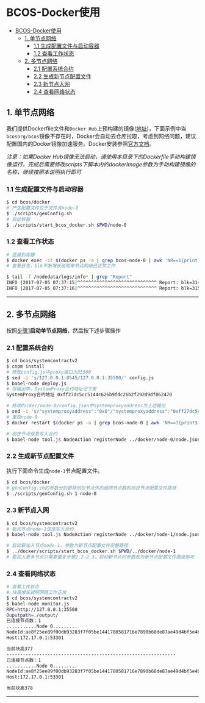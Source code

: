 # BCOS-Docker使用
<!-- TOC -->

- [BCOS-Docker使用](#bcos-docker使用)
    - [1. 单节点网络](#1-单节点网络)
        - [1.1 生成配置文件与启动容器](#11-生成配置文件与启动容器)
        - [1.2 查看工作状态](#12-查看工作状态)
    - [2. 多节点网络](#2-多节点网络)
        - [2.1 配置系统合约](#21-配置系统合约)
        - [2.2 生成新节点配置文件](#22-生成新节点配置文件)
        - [2.3 新节点入网](#23-新节点入网)
        - [2.4 查看网络状态](#24-查看网络状态)

<!-- /TOC -->

## 1. 单节点网络

我们提供Dockerfile文件和`Docker Hub`上预构建的镜像([地址][bcos-docker])，下面示例中当`bcosorg/bcos`镜像不存在时，Docker会自动去仓库拉取，考虑到网络问题，建议配置国内的Docker镜像加速服务。Docker安装参照[官方文档][Docker-Install]。

*注意：如果Docker Hub镜像无法启动，请使用本目录下的Dockerfile手动构建镜像运行，完成后需要修改scripts下脚本内的dockerImage参数为手动构建镜像的名称，继续按照本说明执行即可*

### 1.1 生成配置文件与启动容器

```bash
$ cd bcos/docker 
# 产生配置文件位于文件夹node-0
$ ./scripts/genConfig.sh
# 启动容器
$ ./scripts/start_bcos_docker.sh $PWD/node-0
```

### 1.2 查看工作状态

```bash
# 连接到容器
$ docker exec -it $(docker ps -a | grep bcos-node-0 | awk 'NR==1{print $1}') sh
# 查看日志，blk不断增长说明单节点网络已正常工作

$ tail -f /nodedata/logs/info* | grep "Report"
INFO |2017-07-05 07:37:15|^^^^^^^^^^^^^^^^^^^^^^^^^^^^^ Report: blk=314,hash=881cff6fe6f7f8863ee3f9ba6cffa69614337d15523f6a4332503b4b6879b6fe,idx=0, Next: blk=315
INFO |2017-07-05 07:37:16|^^^^^^^^^^^^^^^^^^^^^^^^^^^^^ Report: blk=315,hash=2aede959eabe75405ef2a7b718111e9bf32aa047c3b1d5b6d173a25c228fea96,idx=0, Next: blk=316
```

*********************************************************

## 2. 多节点网络

按照[步骤1](#1-单节点网络)**启动单节点网络**，然后按下述步骤操作

### 2.1 配置系统合约

```bash
$ cd bcos/systemcontractv2
$ cnpm install
# 修改config.js中proxy端口为35500
$ sed -i 's/127.0.0.1:8545/127.0.0.1:35500/' config.js
$ babel-node deploy.js
# 将输出中，SystemProxy合约地址记下来
SystemProxy合约地址 0xff27dc5cc5144c626b9fdc26b2f292d9df062470

# 修改docker/node-0/config.json中systemproxyaddress为上述输出
$ sed -i 's/"systemproxyaddress":"0x0"/"systemproxyaddress":"0xff27dc5cc5144c626b9fdc26b2f292d9df062470"/' ../docker/node-0/config.json
# 重启node-0
$ docker restart $(docker ps -a | grep bcos-node-0 | awk 'NR==1{print$1}')

# 创世节点信息写入合约
$ babel-node tool.js NodeAction registerNode ../docker/node-0/node.json 
```

### 2.2 生成新节点配置文件

执行下面命令生成`node-1`节点配置文件。

```bash
$ cd bcos/docker
# genConfig.sh的参数分别是除创世节点外的组网节点数和创世节点配置文件路径
$ ./scripts/genConfig.sh 1 node-0
```

### 2.3 新节点入网

```bash
$ cd bcos/systemcontractv2
# 新加节点node-1信息写入合约
$ babel-node tool.js NodeAction registerNode ../docker/node-1/node.json 

# 启动新加入节点node-1，参数为新节点配置文件完整路径
$ ../docker/scripts/start_bcos_docker.sh $PWD/../docker/node-1 
# 要加入更多节点只需要重复步骤2.2-2.3，启动新节点时参数改为新节点配置文件路径即可
```

### 2.4 查看网络状态

```bash
# 查看工作状态
# 块高增长说明网络工作正常
$ cd bcos/systemcontractv2
$ babel-node monitor.js
RPC=http://127.0.0.1:35500
Ouputpath=./output/
已连接节点数：1
...........Node 0.........
NodeId:ae8f25ee89f00db93283f7f05be1441780581716e7890b60de87ae49d4bf5e4b4436f496780c10dbed8f85d819a3e2333ef7dcd06bc114ea98ef827cf074d8f3
Host:172.17.0.1:53301

当前块高377
--------------------------------------------------------------
已连接节点数：1
...........Node 0.........
NodeId:ae8f25ee89f00db93283f7f05be1441780581716e7890b60de87ae49d4bf5e4b4436f496780c10dbed8f85d819a3e2333ef7dcd06bc114ea98ef827cf074d8f3
Host:172.17.0.1:53301

当前块高378
```

*********************************************************
[Docker-Install]:https://docs.docker.com/engine/installation/
[official mirror]:https://docs.docker.com/registry/recipes/mirror/#configure-the-docker-daemon
[docker-accelerate]:https://yq.aliyun.com/articles/29941?spm=5176.100239.blogcont7695.18.jyYdbj
[bcos-docker]:https://hub.docker.com/r/bcosorg/bcos/
